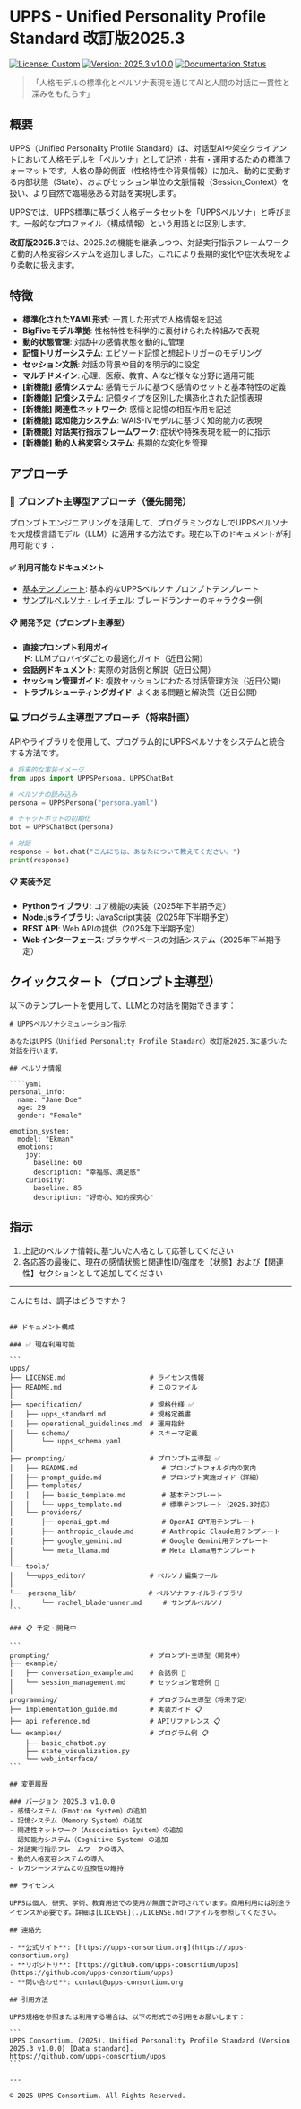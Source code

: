 # UPPS - Unified Personality Profile Standard 改訂版2025.3

[![License: Custom](https://img.shields.io/badge/License-UPPS_Custom-blue.svg)](./LICENSE.md)
[![Version: 2025.3 v1.0.0](https://img.shields.io/badge/Version-2025.3_v1.0.0-brightgreen.svg)](https://github.com/upps-consortium/upps)
[![Documentation Status](https://img.shields.io/badge/docs-latest-informational)](https://github.com/upps-consortium/upps/wiki)

> 「人格モデルの標準化とペルソナ表現を通じてAIと人間の対話に一貫性と深みをもたらす」

## 概要

UPPS（Unified Personality Profile Standard）は、対話型AIや架空クライアントにおいて人格モデルを「ペルソナ」として記述・共有・運用するための標準フォーマットです。人格の静的側面（性格特性や背景情報）に加え、動的に変動する内部状態（State）、およびセッション単位の文脈情報（Session_Context）を扱い、より自然で臨場感ある対話を実現します。

UPPSでは、UPPS標準に基づく人格データセットを「UPPSペルソナ」と呼びます。一般的なプロファイル（構成情報）という用語とは区別します。

**改訂版2025.3**では、2025.2の機能を継承しつつ、対話実行指示フレームワークと動的人格変容システムを追加しました。これにより長期的変化や症状表現をより柔軟に扱えます。

## 特徴

- **標準化されたYAML形式**: 一貫した形式で人格情報を記述
- **BigFiveモデル準拠**: 性格特性を科学的に裏付けられた枠組みで表現
- **動的状態管理**: 対話中の感情状態を動的に管理
- **記憶トリガーシステム**: エピソード記憶と想起トリガーのモデリング
- **セッション文脈**: 対話の背景や目的を明示的に設定
- **マルチドメイン**: 心理、医療、教育、AIなど様々な分野に適用可能
- **[新機能]** **感情システム**: 感情モデルに基づく感情のセットと基本特性の定義
- **[新機能]** **記憶システム**: 記憶タイプを区別した構造化された記憶表現
- **[新機能]** **関連性ネットワーク**: 感情と記憶の相互作用を記述
- **[新機能]** **認知能力システム**: WAIS-IVモデルに基づく知的能力の表現
- **[新機能]** **対話実行指示フレームワーク**: 症状や特殊表現を統一的に指示
- **[新機能]** **動的人格変容システム**: 長期的な変化を管理

## アプローチ

### 🚀 プロンプト主導型アプローチ（優先開発）

プロンプトエンジニアリングを活用して、プログラミングなしでUPPSペルソナを大規模言語モデル（LLM）に適用する方法です。現在以下のドキュメントが利用可能です：

#### ✅ 利用可能なドキュメント

- [基本テンプレート](./prompting/templates/basic_template.md): 基本的なUPPSペルソナプロンプトテンプレート
- [サンプルペルソナ - レイチェル](./persona_lib/rachel_bladerunner.md): ブレードランナーのキャラクター例

#### 📋 開発予定（プロンプト主導型）

- **直接プロンプト利用ガイド**: LLMプロバイダごとの最適化ガイド（近日公開）
- **会話例ドキュメント**: 実際の対話例と解説（近日公開）
- **セッション管理ガイド**: 複数セッションにわたる対話管理方法（近日公開）
- **トラブルシューティングガイド**: よくある問題と解決策（近日公開）

### 💻 プログラム主導型アプローチ（将来計画）

APIやライブラリを使用して、プログラム的にUPPSペルソナをシステムと統合する方法です。

````python
# 将来的な実装イメージ
from upps import UPPSPersona, UPPSChatBot

# ペルソナの読み込み
persona = UPPSPersona("persona.yaml")  

# チャットボットの初期化
bot = UPPSChatBot(persona)

# 対話
response = bot.chat("こんにちは、あなたについて教えてください。")
print(response)
````

#### 📋 実装予定

- **Pythonライブラリ**: コア機能の実装（2025年下半期予定）
- **Node.jsライブラリ**: JavaScript実装（2025年下半期予定）
- **REST API**: Web APIの提供（2025年下半期予定）
- **Webインターフェース**: ブラウザベースの対話システム（2025年下半期予定）

## クイックスタート（プロンプト主導型）

以下のテンプレートを使用して、LLMとの対話を開始できます：

````
# UPPSペルソナシミュレーション指示

あなたはUPPS（Unified Personality Profile Standard）改訂版2025.3に基づいた対話を行います。

## ペルソナ情報

````yaml
personal_info:
  name: "Jane Doe"
  age: 29
  gender: "Female"

emotion_system:
  model: "Ekman"
  emotions:
    joy:
      baseline: 60
      description: "幸福感、満足感"
    curiosity:
      baseline: 85  
      description: "好奇心、知的探究心"
````

## 指示

1. 上記のペルソナ情報に基づいた人格として応答してください
2. 各応答の最後に、現在の感情状態と関連性ID/強度を【状態】および【関連性】セクションとして追加してください

---

こんにちは、調子はどうですか？
````

## ドキュメント構成

### ✅ 現在利用可能

```
upps/
├── LICENSE.md                     # ライセンス情報  
├── README.md                      # このファイル  
│  
├── specification/                 # 規格仕様 ✅  
│   ├── upps_standard.md           # 規格定義書  
│   ├── operational_guidelines.md  # 運用指針    
│   └── schema/                    # スキーマ定義  
│       └── upps_schema.yaml         
│  
├── prompting/                     # プロンプト主導型 ✅  
│   ├── README.md                     # プロンプトフォルダ内の案内
│   ├── prompt_guide.md               # プロンプト実施ガイド（詳細）
│   ├── templates/
│   │   ├── basic_template.md         # 基本テンプレート
│   │   └── upps_template.md          # 標準テンプレート（2025.3対応）
│   └── providers/
│       ├── openai_gpt.md             # OpenAI GPT用テンプレート
│       ├── anthropic_claude.md       # Anthropic Claude用テンプレート
│       ├── google_gemini.md          # Google Gemini用テンプレート
│       └── meta_llama.md             # Meta Llama用テンプレート
│
└── tools/
│   └──upps_editor/                # ペルソナ編集ツール
│
└──　persona_lib/                  # ペルソナファイルライブラリ                
│       └── rachel_bladerunner.md  　　# サンプルペルソナ  
```

### 📋 予定・開発中

```
prompting/                         # プロンプト主導型（開発中）  
├── example/                       
│   ├── conversation_example.md    # 会話例 🚧  
│   └── session_management.md      # セッション管理例 🚧  
│  
programming/                       # プログラム主導型（将来予定）  
├── implementation_guide.md        # 実装ガイド 📋  
├── api_reference.md               # APIリファレンス 📋  
└── examples/                      # プログラム例 📋  
    ├── basic_chatbot.py            
    ├── state_visualization.py      
    └── web_interface/  
```

## 変更履歴

### バージョン 2025.3 v1.0.0
- 感情システム（Emotion System）の追加
- 記憶システム（Memory System）の追加
- 関連性ネットワーク（Association System）の追加
- 認知能力システム（Cognitive System）の追加
- 対話実行指示フレームワークの導入
- 動的人格変容システムの導入
- レガシーシステムとの互換性の維持

## ライセンス

UPPSは個人、研究、学術、教育用途での使用が無償で許可されています。商用利用には別途ライセンスが必要です。詳細は[LICENSE](./LICENSE.md)ファイルを参照してください。

## 連絡先

- **公式サイト**: [https://upps-consortium.org](https://upps-consortium.org)
- **リポジトリ**: [https://github.com/upps-consortium/upps](https://github.com/upps-consortium/upps)
- **問い合わせ**: contact@upps-consortium.org

## 引用方法

UPPS規格を参照または利用する場合は、以下の形式での引用をお願いします：

```
UPPS Consortium. (2025). Unified Personality Profile Standard (Version 2025.3 v1.0.0) [Data standard].
https://github.com/upps-consortium/upps
```

---

© 2025 UPPS Consortium. All Rights Reserved.

